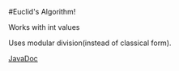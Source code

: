 #Euclid's Algorithm!

Works with int values

Uses modular division(instead of classical form).

[JavaDoc](docs/index.html)




